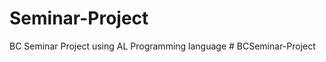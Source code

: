 # Seminar-Project
BC Seminar Project using AL Programming language
#   B C S e m i n a r - P r o j e c t  
 